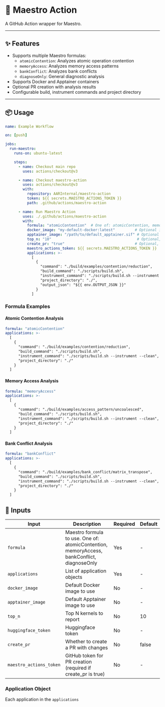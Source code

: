 <!--
MIT License

Copyright (c) 2025 Advanced Micro Devices, Inc. All Rights Reserved.

Permission is hereby granted, free of charge, to any person obtaining a copy
of this software and associated documentation files (the "Software"), to deal
in the Software without restriction, including without limitation the rights
to use, copy, modify, merge, publish, distribute, sublicense, and/or sell
copies of the Software, and to permit persons to whom the Software is
furnished to do so, subject to the following conditions:

The above copyright notice and this permission notice shall be included in all
copies or substantial portions of the Software.

THE SOFTWARE IS PROVIDED "AS IS", WITHOUT WARRANTY OF ANY KIND, EXPRESS OR
IMPLIED, INCLUDING BUT NOT LIMITED TO THE WARRANTIES OF MERCHANTABILITY,
FITNESS FOR A PARTICULAR PURPOSE AND NONINFRINGEMENT. IN NO EVENT SHALL THE
AUTHORS OR COPYRIGHT HOLDERS BE LIABLE FOR ANY CLAIM, DAMAGES OR OTHER
LIABILITY, WHETHER IN AN ACTION OF CONTRACT, TORT OR OTHERWISE, ARISING FROM,
OUT OF OR IN CONNECTION WITH THE SOFTWARE OR THE USE OR OTHER DEALINGS IN THE
SOFTWARE.
-->

# 🎼 Maestro Action

A GitHub Action wrapper for Maestro.

---

## ✨ Features

- Supports multiple Maestro formulas:
  - `atomicContention`: Analyzes atomic operation contention
  - `memoryAccess`: Analyzes memory access patterns
  - `bankConflict`: Analyzes bank conflicts
  - `diagnoseOnly`: General diagnostic analysis
- Supports Docker and Apptainer containers
- Optional PR creation with analysis results
- Configurable build, instrument commands and project directory

---

## 📦 Usage

```yaml
name: Example Workflow

on: [push]

jobs:
  run-maestro:
    runs-on: ubuntu-latest

    steps:
      - name: Checkout main repo
        uses: actions/checkout@v3

      - name: Checkout maestro-action
        uses: actions/checkout@v3
        with:
          repository: AARInternal/maestro-action
          token: ${{ secrets.MAESTRO_ACTIONS_TOKEN }}
          path: .github/actions/maestro-action

      - name: Run Maestro Action
        uses: ./.github/actions/maestro-action
        with:
          formula: "atomicContention"  # One of: atomicContention, memoryAccess, bankConflict, diagnoseOnly
          docker_image: "my-default-docker:latest"         # Optional if using Docker
          apptainer_image: "/path/to/default_apptainer.sif" # Optional if using Apptainer
          top_n: "10"                                       # Optional, defaults to 10
          create_pr: "true"                                # Optional, creates PR with changes
          maestro_actions_token: ${{ secrets.MAESTRO_ACTIONS_TOKEN }}  # Required if create_pr is true
          applications: >-
            [
              { 
                "command": "./build/examples/contention/reduction",
                "build_command": "./scripts/build.sh",
                "instrument_command": "./scripts/build.sh --instrument --clean",
                "project_directory": "./",
                "output_json": "${{ env.OUTPUT_JSON }}"
              }
            ]
```

### Formula Examples

#### Atomic Contention Analysis
```yaml
formula: "atomicContention"
applications: >-
  [
    {
      "command": "./build/examples/contention/reduction",
      "build_command": "./scripts/build.sh",
      "instrument_command": "./scripts/build.sh --instrument --clean",
      "project_directory": "./"
    }
  ]
```

#### Memory Access Analysis
```yaml
formula: "memoryAccess"
applications: >-
  [
    {
      "command": "./build/examples/access_pattern/uncoalesced",
      "build_command": "./scripts/build.sh",
      "instrument_command": "./scripts/build.sh --instrument --clean",
      "project_directory": "./"
    }
  ]
```

#### Bank Conflict Analysis
```yaml
formula: "bankConflict"
applications: >-
  [
    {
      "command": "./build/examples/bank_conflict/matrix_transpose",
      "build_command": "./scripts/build.sh",
      "instrument_command": "./scripts/build.sh --instrument --clean",
      "project_directory": "./"
    }
  ]
```

## 🔧 Inputs

| Input | Description | Required | Default |
|-------|-------------|----------|---------|
| `formula` | Maestro formula to use. One of: atomicContention, memoryAccess, bankConflict, diagnoseOnly | Yes | - |
| `applications` | List of application objects | Yes | - |
| `docker_image` | Default Docker image to use | No | - |
| `apptainer_image` | Default Apptainer image to use | No | - |
| `top_n` | Top N kernels to report | No | 10 |
| `huggingface_token` | Huggingface token | No | - |
| `create_pr` | Whether to create a PR with changes | No | false |
| `maestro_actions_token` | GitHub token for PR creation (required if create_pr is true) | No | - |

### Application Object

Each application in the `applications`